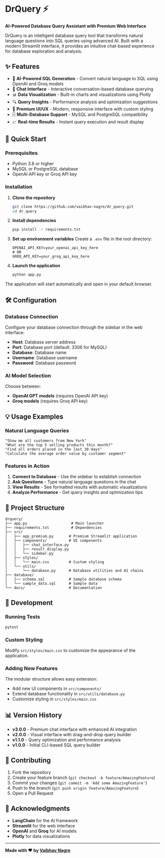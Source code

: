 # DrQuery ⚡

**AI-Powered Database Query Assistant with Premium Web Interface**

DrQuery is an intelligent database query tool that transforms natural language questions into SQL queries using advanced AI. Built with a modern Streamlit interface, it provides an intuitive chat-based experience for database exploration and analysis.

## ✨ Features

- 🤖 **AI-Powered SQL Generation** - Convert natural language to SQL using OpenAI and Groq models
- 💬 **Chat Interface** - Interactive conversation-based database querying
- 📊 **Data Visualization** - Built-in charts and visualizations using Plotly
- 🔍 **Query Insights** - Performance analysis and optimization suggestions
- 🎨 **Premium UI/UX** - Modern, responsive interface with custom styling
- 🗄️ **Multi-Database Support** - MySQL and PostgreSQL compatibility
- 📈 **Real-time Results** - Instant query execution and result display

## 🚀 Quick Start

### Prerequisites

- Python 3.8 or higher
- MySQL or PostgreSQL database
- OpenAI API key or Groq API key

### Installation

1. **Clone the repository**
   ```bash
   git clone https://github.com/vaibhav-nagre/dr_query.git
   cd dr_query
   ```

2. **Install dependencies**
   ```bash
   pip install -r requirements.txt
   ```

3. **Set up environment variables**
   Create a `.env` file in the root directory:
   ```env
   OPENAI_API_KEY=your_openai_api_key_here
   # OR
   GROQ_API_KEY=your_groq_api_key_here
   ```

4. **Launch the application**
   ```bash
   python app.py
   ```

The application will start automatically and open in your default browser.

## 🛠️ Configuration

### Database Connection

Configure your database connection through the sidebar in the web interface:

- **Host**: Database server address
- **Port**: Database port (default: 3306 for MySQL)
- **Database**: Database name
- **Username**: Database username
- **Password**: Database password

### AI Model Selection

Choose between:
- **OpenAI GPT models** (requires OpenAI API key)
- **Groq models** (requires Groq API key)

## 💡 Usage Examples

### Natural Language Queries

```
"Show me all customers from New York"
"What are the top 5 selling products this month?"
"Find all orders placed in the last 30 days"
"Calculate the average order value by customer segment"
```

### Features in Action

1. **Connect to Database** - Use the sidebar to establish connection
2. **Ask Questions** - Type natural language questions in the chat
3. **View Results** - See formatted results with automatic visualizations
4. **Analyze Performance** - Get query insights and optimization tips

## 📁 Project Structure

```
drquery/
├── app.py                    # Main launcher
├── requirements.txt          # Dependencies
├── src/
│   ├── app_premium.py       # Premium Streamlit application
│   ├── components/          # UI components
│   │   ├── chat_interface.py
│   │   ├── result_display.py
│   │   └── sidebar.py
│   ├── styles/
│   │   └── main.css         # Custom styling
│   └── utils/
│       └── database.py      # Database utilities and AI chains
├── database/
│   ├── schema.sql           # Sample database schema
│   └── sample_data.sql      # Sample data
└── docs/                    # Documentation
```

## 🔧 Development

### Running Tests

```bash
pytest
```

### Custom Styling

Modify `src/styles/main.css` to customize the appearance of the application.

### Adding New Features

The modular structure allows easy extension:
- Add new UI components in `src/components/`
- Extend database functionality in `src/utils/database.py`
- Customize styling in `src/styles/main.css`

## 📊 Version History

- **v3.0.0** - Premium chat interface with enhanced AI integration
- **v2.0.0** - Visual interface with drag-and-drop query builder
- **v1.1.0** - Query optimization and performance analysis
- **v1.0.0** - Initial CLI-based SQL query builder

## 🤝 Contributing

1. Fork the repository
2. Create your feature branch (`git checkout -b feature/AmazingFeature`)
3. Commit your changes (`git commit -m 'Add some AmazingFeature'`)
4. Push to the branch (`git push origin feature/AmazingFeature`)
5. Open a Pull Request


## 🙏 Acknowledgments

- **LangChain** for the AI framework
- **Streamlit** for the web interface
- **OpenAI** and **Groq** for AI models
- **Plotly** for data visualizations

---

**Made with ❤️ by [Vaibhav Nagre](https://github.com/vaibhav-nagre)**
